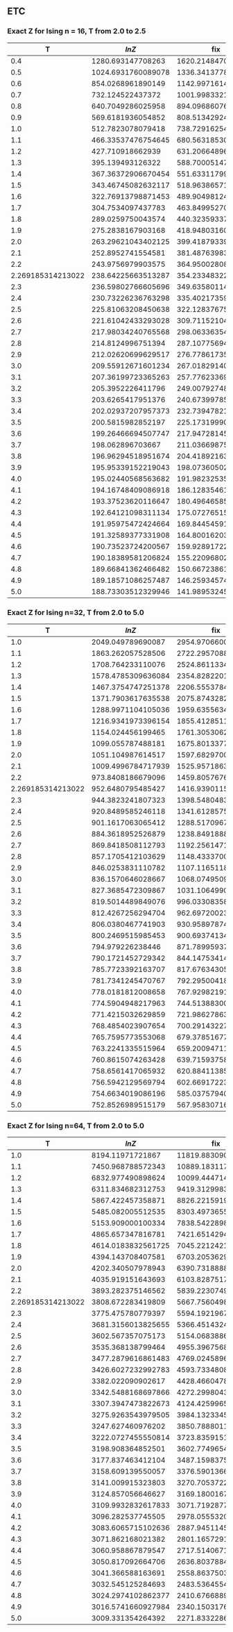 ## ETC

### Exact Z for Ising n = 16, T from 2.0 to 2.5

| T                 | $lnZ$              | fix                | sum/n      |
| ----------------- | ------------------ | ------------------ | ---------- |
| 0.4               | 1280.693147708263  | 1620.2148470382556 |            |
| 0.5               | 1024.6931760089078 | 1336.3413778935505 |            |
| 0.6               | 854.0268961890149  | 1142.9971614028618 |            |
| 0.7               | 732.124522437372   | 1001.9983321135551 |            |
| 0.8               | 640.7049286025958  | 894.0968607621988  |            |
| 0.9               | 569.6181936054852  | 808.5134292417417  |            |
| 1.0               | 512.7823078079418  | 738.7291625408097  | 4.88871668 |
| 1.1               | 466.33537476754645 | 680.5631853027737  | 4.4800725  |
| 1.2               | 427.710918662939   | 631.2066489677991  | 4.13639675 |
| 1.3               | 395.139493126322   | 588.7000514791474  | 3.84312322 |
| 1.4               | 367.36372906670454 | 551.6331179974247  | 3.58983143 |
| 1.5               | 343.46745082632117 | 518.9638657185101  | 3.36887233 |
| 1.6               | 322.76913798871453 | 489.90498124520406 | 3.17450828 |
| 1.7               | 304.7534097437783  | 463.84995270211186 | 3.00235688 |
| 1.8               | 289.0259750043574  | 440.3235933736431  | 2.84902175 |
| 1.9               | 275.2838167903168  | 418.9480316037158  | 2.71184316 |
| 2.0               | 263.29621043402125 | 399.418793393396   | 2.58873048 |
| 2.1               | 252.8952741554581  | 381.48763983688104 | 2.47805826 |
| 2.2               | 243.9756979903575  | 364.9500280838529  | 2.37861612 |
| 2.269185314213022 | 238.64225663513287 | 354.2334832224499  | 2.31592086 |
| 2.3               | 236.59802766605696 | 349.63580114185936 | 2.28997589 |
| 2.4               | 230.73226236763298 | 335.4021735990462  | 2.21146264 |
| 2.5               | 225.81063208450638 | 322.1283767570811  | 2.14038675 |
| 2.6               | 221.61042433293028 | 309.71152104410737 | 2.07547635 |
| 2.7               | 217.98034240765568 | 298.0633635462919  | 2.01579573 |
| 2.8               | 214.8124996751394  | 287.1077569484564  | 1.960626   |
| 2.9               | 212.02620699629517 | 276.7786173540166  | 1.90939385 |
| 3.0               | 209.55912671601234 | 267.0182914050078  | 1.86163054 |
| 3.1               | 207.36199723365263 | 257.7762336924401  | 1.81694621 |
| 3.2               | 205.3952226411796  | 249.0079274825673  | 1.77501231 |
| 3.3               | 203.6265417951376  | 240.67399785651475 | 1.73554898 |
| 3.4               | 202.02937207957373 | 232.7394782121657  | 1.69831582 |
| 3.5               | 200.5815982852197  | 225.17319990633018 | 1.66310468 |
| 3.6               | 199.26466694507747 | 217.9472814559404  | 1.62973417 |
| 3.7               | 198.062896703667   | 211.03669875668663 | 1.59804529 |
| 3.8               | 196.96294518951674 | 204.4189216344791  | 1.56789792 |
| 3.9               | 195.95339152219043 | 198.0736050203686  | 1.53916796 |
| 4.0               | 195.02440568563682 | 191.9823253518871  | 1.51174504 |
| 4.1               | 194.16748409086918 | 186.12835461354484 | 1.48553062 |
| 4.2               | 193.37523620116647 | 180.49646585517428 | 1.46043634 |
| 4.3               | 192.64121098311134 | 175.07276515745124 | 1.43638272 |
| 4.4               | 191.95975472424664 | 169.84454591578037 | 1.41329805 |
| 4.5               | 191.32589377331908 | 164.80016203722548 | 1.39111741 |
| 4.6               | 190.73523724200567 | 159.92891722870021 | 1.36978185 |
| 4.7               | 190.18389581206824 | 155.22096802773802 | 1.34923775 |
| 4.8               | 189.66841362466482 | 150.66723861260056 | 1.32943614 |
| 4.9               | 189.18571086257487 | 146.2593457439868  | 1.31033225 |
| 5.0               | 188.73303512329946 | 141.98953245003423 | 1.29188503 |



### Exact Z for Ising n=32, T from 2.0 to 5.0

| T                 | $lnZ$              | fix                | sum/n      |
| ----------------- | ------------------ | ------------------ | ---------- |
| 1.0               | 2049.049789690087  | 2954.9706600952036 | 4.88673872 |
| 1.1               | 1863.262057528506  | 2722.2957088348962 | 4.47808376 |
| 1.2               | 1708.764233110076  | 2524.861133432476  | 4.13439977 |
| 1.3               | 1578.4785309636084 | 2354.828220112043  | 3.84111987 |
| 1.4               | 1467.3754747251378 | 2206.5553784379786 | 3.5878231  |
| 1.5               | 1371.7903617635538 | 2075.8743282435726 | 3.36686005 |
| 1.6               | 1288.9971104105036 | 1959.6355634994688 | 3.17249285 |
| 1.7               | 1216.9341973396154 | 1855.4128511930287 | 3.00033891 |
| 1.8               | 1154.024456199465  | 1761.305306230543  | 2.84700172 |
| 1.9               | 1099.055787488181  | 1675.801337703902  | 2.70982141 |
| 2.0               | 1051.104987614517  | 1597.682970064889  | 2.58670699 |
| 2.1               | 1009.4996784717939 | 1525.9571863911228 | 2.47603209 |
| 2.2               | 973.8408186679096  | 1459.8057676137014 | 2.37660799 |
| 2.269185314213022 | 952.6480795485427  | 1416.9390115767155 | 2.31404989 |
| 2.3               | 944.3823241807323  | 1398.5480483845513 | 2.28801794 |
| 2.4               | 920.8489585246118  | 1341.612857520735  | 2.20943537 |
| 2.5               | 901.1617063065412  | 1288.5170967249728 | 2.13835821 |
| 2.6               | 884.3618952526879  | 1238.8491888829687 | 2.07344832 |
| 2.7               | 869.8418508112793  | 1192.2561471669637 | 2.01376758 |
| 2.8               | 857.1705412103629  | 1148.4333700194834 | 1.95859757 |
| 2.9               | 846.0253831110782  | 1107.1165118352076 | 1.90736513 |
| 3.0               | 836.1570646028667  | 1068.0749509785837 | 1.85960158 |
| 3.1               | 827.3685472309867  | 1031.1064990650011 | 1.81491704 |
| 3.2               | 819.5014489849076  | 996.0330835834103  | 1.77298294 |
| 3.3               | 812.4267256294704  | 962.697200232009   | 1.73351946 |
| 3.4               | 806.0380467741903  | 930.958978748977   | 1.69628616 |
| 3.5               | 800.2469515985453  | 900.6937413401133  | 1.6610749  |
| 3.6               | 794.979226238446   | 871.7899593705057  | 1.62770428 |
| 3.7               | 790.1721452729342  | 844.1475341479485  | 1.59601531 |
| 3.8               | 785.7723392163707  | 817.676343055014   | 1.56586785 |
| 3.9               | 781.7341245470767  | 792.2950041887631  | 1.53713782 |
| 4.0               | 778.0181812008658  | 767.929821917147   | 1.50971485 |
| 4.1               | 774.5904948217963  | 744.5138830008635  | 1.48350037 |
| 4.2               | 771.4215032629859  | 721.9862786337237  | 1.45840604 |
| 4.3               | 768.4854023907654  | 700.29143227748    | 1.43435238 |
| 4.4               | 765.7595773553068  | 679.378516774791   | 1.41126767 |
| 4.5               | 763.2241335515964  | 659.2009471181697  | 1.38908699 |
| 4.6               | 760.8615074263428  | 639.7159375871064  | 1.36775141 |
| 4.7               | 758.6561417065932  | 620.884113858062   | 1.34720728 |
| 4.8               | 756.5942129569794  | 602.669172233921   | 1.32740565 |
| 4.9               | 754.6634019086196  | 585.0375794016054  | 1.30830174 |
| 5.0               | 752.8526989515179  | 567.9583071642983  | 1.2898545  |

### Exact Z for Ising n=64, T from 2.0 to 5.0

| T                 | $lnZ$              | fix                | sum/n      |
| ----------------- | ------------------ | ------------------ | ---------- |
| 1.0               | 8194.11971721867   | 11819.8830901689   | 4.88623115 |
| 1.1               | 7450.968788572343  | 10889.183117536717 | 4.47757615 |
| 1.2               | 6832.977490898624  | 10099.44471448963  | 4.13389214 |
| 1.3               | 6311.834682312753  | 9419.312998362779  | 3.84061223 |
| 1.4               | 5867.422457358871  | 8826.221591926927  | 3.58731544 |
| 1.5               | 5485.082005512535  | 8303.497365560788  | 3.36635239 |
| 1.6               | 5153.909000100334  | 7838.5422898388    | 3.17198518 |
| 1.7               | 4865.657347816781  | 7421.651429493129  | 2.99983124 |
| 1.8               | 4614.0183832561725 | 7045.221242160455  | 2.84649405 |
| 1.9               | 4394.143708407581  | 6703.205362957416  | 2.70931374 |
| 2.0               | 4202.340507978943  | 6390.731888891347  | 2.58619932 |
| 2.1               | 4035.919151643693  | 6103.828751753977  | 2.47552439 |
| 2.2               | 3893.282375146562  | 5839.223074928786  | 2.37609996 |
| 2.269185314213022 | 3808.672283419809  | 5667.756049896794  | 2.31358114 |
| 2.3               | 3775.475780779397  | 5594.19219679645   | 2.2875166  |
| 2.4               | 3681.3156013825655 | 5366.4514324725105 | 2.2089275  |
| 2.5               | 3602.567357075173  | 5154.068388663982  | 2.13785052 |
| 2.6               | 3535.368138799464  | 4955.39675684231   | 2.07294065 |
| 2.7               | 3477.2879616861483 | 4769.024589647048  | 2.0132599  |
| 2.8               | 3426.6027232992783 | 4593.733480813681  | 1.95808989 |
| 2.9               | 3382.022090902617  | 4428.466047896597  | 1.90685746 |
| 3.0               | 3342.5488168697866 | 4272.299804336221  | 1.8590939  |
| 3.1               | 3307.3947473822673 | 4124.425996581825  | 1.81440936 |
| 3.2               | 3275.9263543979505 | 3984.13233458023   | 1.77247527 |
| 3.3               | 3247.627460976202  | 3850.788801117803  | 1.73301178 |
| 3.4               | 3222.0727455550814 | 3723.8359151425634 | 1.69577848 |
| 3.5               | 3198.908364852501  | 3602.7749654742397 | 1.66056722 |
| 3.6               | 3177.837463412104  | 3487.159837570642  | 1.62719661 |
| 3.7               | 3158.609139550057  | 3376.590136661067  | 1.59550764 |
| 3.8               | 3141.009915323803  | 3270.7053722743944 | 1.56536018 |
| 3.9               | 3124.857056646627  | 3169.180016797821  | 1.53663014 |
| 4.0               | 3109.9932832617833 | 3071.719287702361  | 1.50920717 |
| 4.1               | 3096.282537745505  | 2978.055532030211  | 1.48299269 |
| 4.2               | 3083.6065715102636 | 2887.9451145561466 | 1.45789836 |
| 4.3               | 3071.862168021382  | 2801.1657291268675 | 1.4338447  |
| 4.4               | 3060.958867879547  | 2717.514067112701  | 1.41075999 |
| 4.5               | 3050.817092664706  | 2636.8037884835244 | 1.38857932 |
| 4.6               | 3041.366588163691  | 2558.863750357128  | 1.36724373 |
| 4.7               | 3032.545125284693  | 2483.5364554392577 | 1.3466996  |
| 4.8               | 3024.2974102862377 | 2410.676688941371  | 1.32689797 |
| 4.9               | 3016.5741660927984 | 2340.150317610988  | 1.30779406 |
| 5.0               | 3009.331354264392  | 2271.833228660903  | 1.28934682 |

